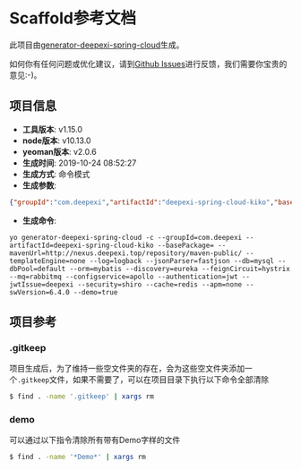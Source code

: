 # Scaffold参考文档

此项目由[generator-deepexi-spring-cloud](https://github.com/deepexi/generator-deepexi-spring-cloud)生成。

如何你有任何问题或优化建议，请到[Github Issues](https://github.com/deepexi/generator-deepexi-spring-cloud/issues)进行反馈，我们需要你宝贵的意见:-)。

## 项目信息

- **工具版本**: v1.15.0
- **node版本**: v10.13.0
- **yeoman版本**: v2.0.6
- **生成时间**: 2019-10-24 08:52:27
- **生成方式**: 命令模式
- **生成参数**: 
```json
{"groupId":"com.deepexi","artifactId":"deepexi-spring-cloud-kiko","basePackage":"com.deepexi","mavenUrl":"http://nexus.deepexi.top/repository/maven-public/","templateEngine":"none","log":"logback","jsonParser":"fastjson","db":"mysql","dbPool":"default","orm":"mybatis","discovery":"eureka","feignCircuit":"hystrix","mq":"rabbitmq","configservice":"apollo","authentication":"jwt","jwtIssue":"deepexi","security":"shiro","cache":"redis","apm":"none","swVersion":"6.4.0","demo":true,"mode":"command","cli":"yo generator-deepexi-spring-cloud -c --groupId=com.deepexi --artifactId=deepexi-spring-cloud-kiko --basePackage= --mavenUrl=http://nexus.deepexi.top/repository/maven-public/ --templateEngine=none --log=logback --jsonParser=fastjson --db=mysql --dbPool=default --orm=mybatis --discovery=eureka --feignCircuit=hystrix --mq=rabbitmq --configservice=apollo --authentication=jwt --jwtIssue=deepexi --security=shiro --cache=redis --apm=none --swVersion=6.4.0 --demo=true","version":"1.15.0","basePath":"com/deepexi","conditions":{"mybatis":true,"crud":true,"fastjson":true,"rabbitmq":true,"apollo":true,"jwt":true,"shiro":true,"redis":true},"openfeign":true}
```
- **生成命令**: 
```text
yo generator-deepexi-spring-cloud -c --groupId=com.deepexi --artifactId=deepexi-spring-cloud-kiko --basePackage= --mavenUrl=http://nexus.deepexi.top/repository/maven-public/ --templateEngine=none --log=logback --jsonParser=fastjson --db=mysql --dbPool=default --orm=mybatis --discovery=eureka --feignCircuit=hystrix --mq=rabbitmq --configservice=apollo --authentication=jwt --jwtIssue=deepexi --security=shiro --cache=redis --apm=none --swVersion=6.4.0 --demo=true
```

## 项目参考

### .gitkeep

项目生成后，为了维持一些空文件夹的存在，会为这些空文件夹添加一个`.gitkeep`文件，如果不需要了，可以在项目目录下执行以下命令全部清除

```bash
$ find . -name '.gitkeep' | xargs rm
```

### demo

可以通过以下指令清除所有带有Demo字样的文件

```bash
$ find . -name '*Demo*' | xargs rm
```
